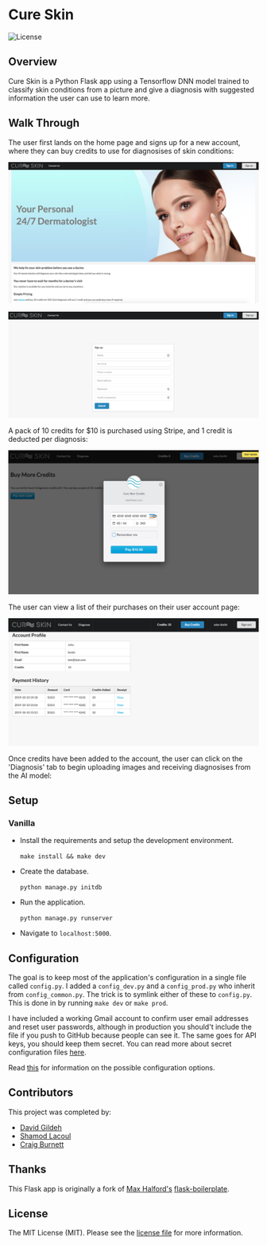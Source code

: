 # Cure Skin

![License](http://img.shields.io/:license-mit-blue.svg)

## Overview

Cure Skin is a Python Flask app using a Tensorflow DNN model trained to classify skin conditions from a picture and give
a diagnosis with suggested information the user can use to learn more.


## Walk Through

The user first lands on the home page and signs up for a new account, where they can buy credits to use for diagnosises of 
skin conditions:

![Home Page](./screenshots/home.png) 

![Signup Page](./screenshots/sign_up.png)

A pack of 10 credits for $10 is purchased using Stripe, and 1 credit is deducted per diagnosis:

![Signup Page](./screenshots/buy_credits.png)

The user can view a list of their purchases on their user account page:

![Signup Page](./screenshots/user_account.png)

Once credits have been added to the account, the user can click on the 'Diagnosis' tab to
begin uploading images and receiving diagnosises from the AI model:

## Setup

### Vanilla

- Install the requirements and setup the development environment.

	`make install && make dev`

- Create the database.

	`python manage.py initdb`

- Run the application.

	`python manage.py runserver`

- Navigate to `localhost:5000`.

## Configuration

The goal is to keep most of the application's configuration in a single file called `config.py`. I added a `config_dev.py` and a `config_prod.py` who inherit from `config_common.py`. The trick is to symlink either of these to `config.py`. This is done in by running `make dev` or `make prod`.

I have included a working Gmail account to confirm user email addresses and reset user passwords, although in production you should't include the file if you push to GitHub because people can see it. The same goes for API keys, you should keep them secret. You can read more about secret configuration files [here](https://exploreflask.com/configuration.html).

Read [this](http://flask.pocoo.org/docs/0.10/config/) for information on the possible configuration options.

## Contributors

This project was completed by:

* [David Gildeh](https://github.com/dgildeh)
* [Shamod Lacoul](https://github.com/shamod)
* [Craig Burnett](https://github.com/haggishm)

## Thanks

This Flask app is originally a fork of [Max Halford's](https://github.com/MaxHalford) 
[flask-boilerplate](https://github.com/MaxHalford/flask-boilerplate). 

## License

The MIT License (MIT). Please see the [license file](LICENSE) for more information.
